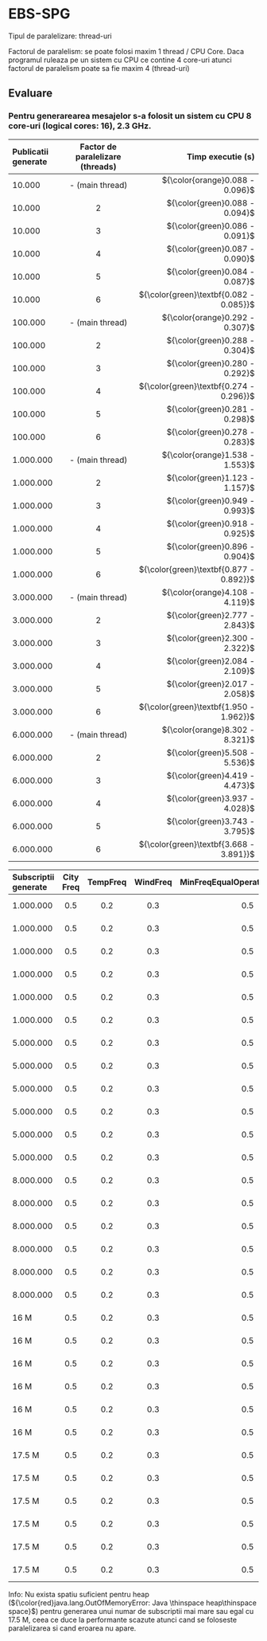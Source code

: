 # EBS-SPG

Tipul de paralelizare: thread-uri
  
Factorul de paralelism: se poate folosi maxim 1 thread / CPU Core. Daca programul ruleaza pe un sistem cu CPU ce contine 4 core-uri atunci factorul de paralelism poate sa fie maxim 4 (thread-uri)

  
##  Evaluare
  ### Pentru generarearea mesajelor s-a folosit un sistem cu CPU 8 core-uri (logical cores: 16), 2.3 GHz.
  
| Publicatii generate  | Factor de paralelizare (threads) | Timp executie (s) |
| :---                 |     :---:                        |          ---:      |
| 10.000               | - (main thread)                  |${\color{orange}0.088 - 0.096}$|
| 10.000               | 2                                |${\color{green}0.088 - 0.094}$|
| 10.000               | 3                                |${\color{green}0.086 - 0.091}$|
| 10.000               | 4                                |${\color{green}0.087 - 0.090}$|
| 10.000               | 5                                |${\color{green}0.084 - 0.087}$|
| 10.000               | 6                                |${\color{green}\textbf{0.082 - 0.085}}$|
| 100.000              | - (main thread)                  |${\color{orange}0.292 - 0.307}$|
| 100.000              | 2                                |${\color{green}0.288 - 0.304}$|
| 100.000              | 3                                |${\color{green}0.280 - 0.292}$|
| 100.000              | 4                                |${\color{green}\textbf{0.274 - 0.296}}$|
| 100.000              | 5                                |${\color{green}0.281 - 0.298}$|
| 100.000              | 6                                |${\color{green}0.278 - 0.283}$|
| 1.000.000            | - (main thread)                  |${\color{orange}1.538 - 1.553}$|
| 1.000.000            | 2                                |${\color{green}1.123 - 1.157}$|
| 1.000.000            | 3                                |${\color{green}0.949 - 0.993}$|
| 1.000.000            | 4                                |${\color{green}0.918 - 0.925}$|
| 1.000.000            | 5                                |${\color{green}0.896 - 0.904}$|
| 1.000.000            | 6                                |${\color{green}\textbf{0.877 - 0.892}}$|
| 3.000.000            | - (main thread)                  |${\color{orange}4.108 - 4.119}$|
| 3.000.000            | 2                                |${\color{green}2.777 - 2.843}$|
| 3.000.000            | 3                                |${\color{green}2.300 - 2.322}$|
| 3.000.000            | 4                                |${\color{green}2.084 - 2.109}$|
| 3.000.000            | 5                                |${\color{green}2.017 - 2.058}$|
| 3.000.000            | 6                                |${\color{green}\textbf{1.950 - 1.962}}$|
| 6.000.000            | - (main thread)                  |${\color{orange}8.302 - 8.321}$|
| 6.000.000            | 2                                |${\color{green}5.508 - 5.536}$|
| 6.000.000            | 3                                |${\color{green}4.419 - 4.473}$|
| 6.000.000            | 4                                |${\color{green}3.937 - 4.028}$|
| 6.000.000            | 5                                |${\color{green}3.743 - 3.795}$|
| 6.000.000            | 6                                |${\color{green}\textbf{3.668 - 3.891}}$|


| Subscriptii generate  |City Freq|TempFreq|WindFreq|MinFreqEqualOperatorForCityField| Factor de paralelizare | Timp executie (s) |
| :---                  |:---:    |:---:    |:---:  |:---:                           |     :---:              |          ---:      |   
|1.000.000              | 0.5     | 0.2     | 0.3   | 0.5                            | - (main thread)        |${\color{orange}0.285 - 0.298}$|
|1.000.000              | 0.5     | 0.2     | 0.3   | 0.5                            | 2                      |${\color{red}0.390 - 0.393}$|
|1.000.000              | 0.5     | 0.2     | 0.3   | 0.5                            | 3                      |${\color{red}\textbf{0.458 - 0.477}}$|
|1.000.000              | 0.5     | 0.2     | 0.3   | 0.5                            | 4                      |${\color{red}0.376 - 0.474}$|
|1.000.000              | 0.5     | 0.2     | 0.3   | 0.5                            | 5                      |${\color{red}0.434 - 0.448}$|
|1.000.000              | 0.5     | 0.2     | 0.3   | 0.5                            | 6                      |${\color{red}0.359 - 0.464}$|
|5.000.000              | 0.5     | 0.2     | 0.3   | 0.5                            | -                      |${\color{orange}0.983 - 1.024}$|
|5.000.000              | 0.5     | 0.2     | 0.3   | 0.5                            | 2                      |${\color{green}0.886 - 0.934}$|
|5.000.000              | 0.5     | 0.2     | 0.3   | 0.5                            | 3                      |${\color{green}0.845 - 0.876}$|
|5.000.000              | 0.5     | 0.2     | 0.3   | 0.5                            | 4                      |${\color{green}0.860 - 0.906}$|
|5.000.000              | 0.5     | 0.2     | 0.3   | 0.5                            | 5                      |${\color{green}\textbf{0.842 - 0.844}}$|
|5.000.000              | 0.5     | 0.2     | 0.3   | 0.5                            | 6                      |${\color{green}0.830 - 0.897}$|
|8.000.000              | 0.5     | 0.2     | 0.3   | 0.5                            | -                      |${\color{orange}1.428 - 1.458}$|
|8.000.000              | 0.5     | 0.2     | 0.3   | 0.5                            | 2                      |${\color{green}1.258 - 1.334}$|
|8.000.000              | 0.5     | 0.2     | 0.3   | 0.5                            | 3                      |${\color{green}1.264 - 1.272}$|
|8.000.000              | 0.5     | 0.2     | 0.3   | 0.5                            | 4                      |${\color{green}1.249 - 1.293}$|
|8.000.000              | 0.5     | 0.2     | 0.3   | 0.5                            | 5                      |${\color{green}\textbf{1.220 - 1.237}}$|
|8.000.000              | 0.5     | 0.2     | 0.3   | 0.5                            | 6                      |${\color{green}1.224 - 1.274}$|
|16 M                   | 0.5     | 0.2     | 0.3   | 0.5                            | -                      |${\color{orange}2.750 - 2.801}$|
|16 M                   | 0.5     | 0.2     | 0.3   | 0.5                            | 2                      |${\color{green}2.305 - 2.325}$|
|16 M                   | 0.5     | 0.2     | 0.3   | 0.5                            | 3                      |${\color{green}\textbf{2.143 - 2.209}}$|
|16 M                   | 0.5     | 0.2     | 0.3   | 0.5                            | 4                      |${\color{green}1.146 - 2.178}$|
|16 M                   | 0.5     | 0.2     | 0.3   | 0.5                            | 5                      |${\color{red}\textbf{3.142 - 5.012}}$|
|16 M                   | 0.5     | 0.2     | 0.3   | 0.5                            | 6                      |${\color{green}2.181 - 2.207}$|
|17.5 M                 | 0.5     | 0.2     | 0.3   | 0.5                            | -                      |${\color{orange}2.928 - 3.018}$|
|17.5 M                 | 0.5     | 0.2     | 0.3   | 0.5                            | 2                      |${\color{green}\textbf{2.445 - 2.510}}$|
|17.5 M                 | 0.5     | 0.2     | 0.3   | 0.5                            | 3                      |${\color{red}5.353 - 6.057}$|
|17.5 M                 | 0.5     | 0.2     | 0.3   | 0.5                            | 4                      |${\color{red}3.933 - 6.345}$|
|17.5 M                 | 0.5     | 0.2     | 0.3   | 0.5                            | 5                      |${\color{red}\textbf{6.129 - 6.129}}$|
|17.5 M                 | 0.5     | 0.2     | 0.3   | 0.5                            | 6                      |${\color{red}4.146 - 6.486}$|

Info: Nu exista spatiu suficient pentru heap (${\color{red}java.lang.OutOfMemoryError: Java \thinspace heap\thinspace space}$) pentru generarea unui numar de subscriptii mai mare sau egal cu 17.5 M, ceea ce duce la performante scazute atunci cand se foloseste paralelizarea si cand eroarea nu apare.

